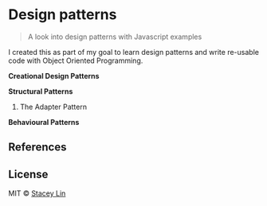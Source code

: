 # Design patterns

> A look into design patterns with Javascript examples

I created this as part of my goal to learn design patterns and write re-usable code with Object Oriented Programming.

**Creational Design Patterns**

**Structural Patterns**

1. The Adapter Pattern

**Behavioural Patterns**

## References

## License

MIT © [Stacey Lin](https://github.com/inklin)
